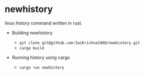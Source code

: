 # newhistory

linux _history_ command written in rust.

- Building newhistory

  - `git clone git@github.com:SaiKrishna1908/newhistory.git`
  - `cargo build`

- Running history using cargo

  - `cargo run newhistory`
